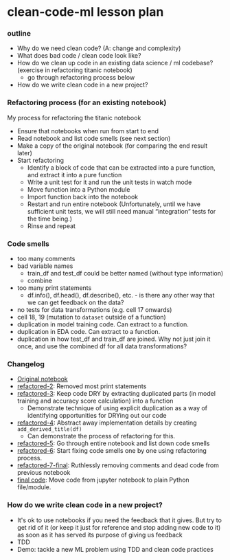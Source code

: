 # clean-code-ml lesson plan

### outline
- Why do we need clean code? (A: change and complexity)
- What does bad code / clean code look like?
- How do we clean up code in an existing data science / ml codebase? (exercise in refactoring titanic notebook)
    - go through refactoring process below
- How do we write clean code in a new project?

### Refactoring process (for an existing notebook)

My process for refactoring the titanic notebook
- Ensure that notebooks when run from start to end
- Read notebook and list code smells (see next section)
- Make a copy of the original notebook (for comparing the end result later)
- Start refactoring 
    - Identify a block of code that can be extracted into a pure function, and extract it into a pure function
    - Write a unit test for it and run the unit tests in watch mode
    - Move function into a Python module
    - Import function back into the notebook
    - Restart and run entire notebook (Unfortunately, until we have sufficient unit tests, we will still need manual “integration” tests for the time being.)
    - Rinse and repeat

### Code smells
- too many comments
- bad variable names
    - train_df and test_df could be better named (without type information)
    - combine
- too many print statements
    - df.info(), df.head(), df.describe(), etc. - is there any other way that we can get feedback on the data?
- no tests for data transformations (e.g. cell 17 onwards)
- cell 18, 19 (mutation to `dataset` outside of a function)
- duplication in model training code. Can extract to a function.
- duplication in EDA code. Can extract to a function.
- duplication in how test_df and train_df are joined. Why not just join it once, and use the combined df for all data transformations?

### Changelog
- [Original notebook](https://github.com/davified/clean-code-ml/blob/master/notebooks/titanic-original.ipynb)
- [refactored-2](https://github.com/davified/clean-code-ml/blob/master/notebooks/titanic-refactored-2.ipynb): Removed most print statements
- [refactored-3](https://github.com/davified/clean-code-ml/blob/master/notebooks/titanic-refactored-3.ipynb): Keep code DRY by extracting duplicated parts (in model training and accuracy score calculation) into a function
    - Demonstrate technique of using explicit duplication as a way of identifying opportunities for DRYing out our code
- [refactored-4](https://github.com/davified/clean-code-ml/blob/master/notebooks/titanic-refactored-4.ipynb): Abstract away implementation details by creating `add_derived_title(df)`
    - Can demonstrate the process of refactoring for this.
- [refactored-5](https://github.com/davified/clean-code-ml/blob/master/notebooks/titanic-refactored-5.ipynb): Go through entire notebook and list down code smells
- [refactored-6](https://github.com/davified/clean-code-ml/blob/master/notebooks/titanic-refactored-6.ipynb): Start fixing code smells one by one using refactoring process.
- [refactored-7-final](https://github.com/davified/clean-code-ml/blob/master/notebooks/titanic-refactored-7-final.ipynb): Ruthlessly removing comments and dead code from previous notebook
- [final code](https://github.com/davified/clean-code-ml/blob/master/src/train.py): Move code from jupyter notebook to plain Python file/module.

### How do we write clean code in a new project?
- It's ok to use notebooks if you need the feedback that it gives. But try to get rid of it (or keep it just for reference and stop adding new code to it) as soon as it has served its purpose of giving us feedback
- TDD
- Demo: tackle a new ML problem using TDD and clean code practices